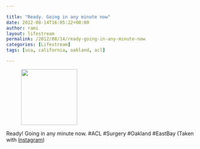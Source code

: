 ```yaml
---

title: "Ready. Going in any minute now"
date: 2012-08-14T16:05:22+00:00
author: rami
layout: lifestream 
permalink: /2012/08/14/ready-going-in-any-minute-now
categories: [Lifestream]
tags: [usa, california, oakland, acl]

---
```


<div id='gallery-23' class='gallery galleryid-1970 gallery-columns-3 gallery-size-thumbnail'>
  <figure class='gallery-item'> 
  
  <div class='gallery-icon landscape'>
    <a href='http://139.59.20.41/2012/08/14/ready-going-in-any-minute-now-acl-surgery/attachment/1971/'><img width="150" height="150" src="http://139.59.20.41/wp-content/uploads/2012/08/tumblr_m8r60z0Zf11qb4qlko1_1280-150x150.jpg" class="attachment-thumbnail size-thumbnail" alt="" srcset="http://139.59.20.41/wp-content/uploads/2012/08/tumblr_m8r60z0Zf11qb4qlko1_1280-150x150.jpg 150w, http://139.59.20.41/wp-content/uploads/2012/08/tumblr_m8r60z0Zf11qb4qlko1_1280-300x300.jpg 300w, http://139.59.20.41/wp-content/uploads/2012/08/tumblr_m8r60z0Zf11qb4qlko1_1280-100x100.jpg 100w, http://139.59.20.41/wp-content/uploads/2012/08/tumblr_m8r60z0Zf11qb4qlko1_1280.jpg 612w" sizes="100vw" /></a>
  </div></figure>
</div>

Ready! Going in any minute now. #ACL #Surgery #Oakland #EastBay (Taken with [Instagram](http://instagram.com))
